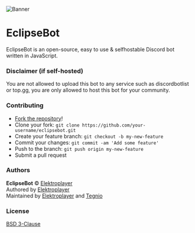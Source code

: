 ![Banner](https://cdn.discordapp.com/attachments/770009593131827300/770256444988850197/banner.png)

# EclipseBot
EclipseBot is an open-source, easy to use & selfhostable Discord bot written in JavaScript.

### Disclaimer (if self-hosted)
You are not allowed to upload this bot to any service such as discordbotlist or top.gg, you are only allowed to host this bot for your community.

### Contributing
- [Fork the repository](https://github.com/Elektroplayer/eclipsebot/fork)!
- Clone your fork: `git clone https://github.com/your-username/eclipsebot.git`
- Create your feature branch: `git checkout -b my-new-feature`
- Commit your changes: `git commit -am 'Add some feature'`
- Push to the branch: `git push origin my-new-feature`
- Submit a pull request

### Authors
**EclipseBot** © [Elektroplayer](https://github.com/Elektroplayer)<br>Authored by [Elektroplayer](https://github.com/Elektroplayer)<br>Maintained by [Elektroplayer](https://github.com/Elektroplayer) and [Tegnio](https://github.com/Tegnio6882)

### License
[BSD 3-Clause](./LICENSE)
